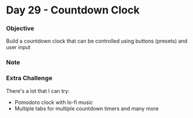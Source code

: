 # Day 29 - Countdown Clock
### Objective
Build a countdown clock that can be controlled using buttons (presets) and user input 

### Note


### Extra Challenge
There's a lot that I can try:
- Pomodoro clock with lo-fi music
- Multiple tabs for multiple countdown timers
and many more
